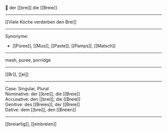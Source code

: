🥣 der [[brei]]
die [[Breie]]

---

[[Viele Köche verderben den Brei]]

---

Synonyme:

- [[Püree]], [[Mus]], [[Paste]], [[Pamps]], [[Matsch]]

---

mash, puree, porridge

---

[[Br]], [[ei]]

---

Case: Singular, Plural  
Nominative: der [[brei]], die [[Breie]]  
Accusative: den [[brei]], die [[Breie]]  
Genitive: des [[Breies]], der [[Breie]]  
Dative: dem [[brei]], den [[Breien]]

---

[[breiartig]], [[einbreien]]
